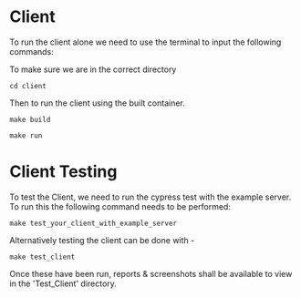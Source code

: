 Client
======

To run the client alone we need to use the terminal to input the following commands:    

To make sure we are in the correct directory
```
cd client
```

Then to run the client using the built container.

```
make build
```
```
make run
```

Client Testing
===========

To test the Client, we need to run the cypress test with the example server. To run this the following command needs to be performed:

```
make test_your_client_with_example_server
```

Alternatively testing the client can be done with -
```
make test_client
```
Once these have been run, reports & screenshots shall be available to view in the 'Test_Client' directory.


